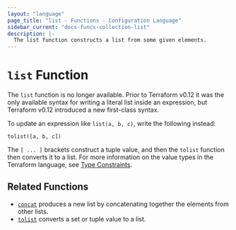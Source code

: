 ```yaml
---
layout: "language"
page_title: "list - Functions - Configuration Language"
sidebar_current: "docs-funcs-collection-list"
description: |-
  The list function constructs a list from some given elements.
---
```


# `list` Function

The `list` function is no longer available. Prior to Terraform v0.12 it was
the only available syntax for writing a literal list inside an expression,
but Terraform v0.12 introduced a new first-class syntax.

To update an expression like `list(a, b, c)`, write the following instead:

```
tolist([a, b, c])
```

The `[ ... ]` brackets construct a tuple value, and then the `tolist` function
then converts it to a list. For more information on the value types in the
Terraform language, see [Type Constraints](/docs/language/expressions/types.html).

## Related Functions

- [`concat`](./concat.html) produces a new list by concatenating together the
  elements from other lists.
- [`tolist`](./tolist.html) converts a set or tuple value to a list.
